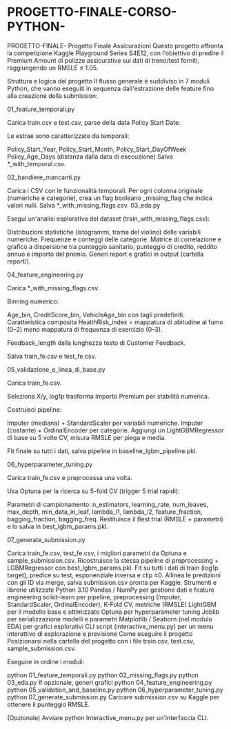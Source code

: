 # PROGETTO-FINALE-CORSO-PYTHON-
PROGETTO-FINALE- Progetto Finale Assicurazioni Questo progetto affronta la competizione Kaggle Playground Series S4E12, con l'obiettivo di predire il Premium Amount di polizze assicurative sui dati di treno/test forniti, raggiungendo un RMSLE ≤ 1.05.

Struttura e logica del progetto Il flusso generale è suddiviso in 7 moduli Python, che vanno eseguiti in sequenza dall'estrazione delle feature fino alla creazione della submission:

01_feature_temporali.py

Carica train.csv e test.csv, parse della data Policy Start Date.

Le estrae sono caratterizzate da temporali:

Policy_Start_Year, Policy_Start_Month, Policy_Start_DayOfWeek Policy_Age_Days (distanza dalla data di esecuzione) Salva *_with_temporal.csv.

02_bandiere_mancanti.py

Carica i CSV con le funzionalità temporali. Per ogni colonna originale (numeriche e categorie), crea un flag booleano _missing_flag che indica valori nulli. Salva *_with_missing_flags.csv. 03_eda.py

Esegui un'analisi esplorativa del dataset (train_with_missing_flags.csv):

Distribuzioni statistiche (istogrammi, trama del violino) delle variabili numeriche. Frequenze e conteggi delle categorie. Matrice di correlazione e grafico a dispersione tra punteggio sanitario, punteggio di credito, reddito annuo e importo del premio. Generi report e grafici in output (cartella report/).

04_feature_engineering.py

Carica *_with_missing_flags.csv.

Binning numerico:

Age_bin, CreditScore_bin, VehicleAge_bin con tagli predefiniti. Caratteristica composita HealthRisk_index = mappatura di abitudine al fumo (0–2) meno mappatura di frequenza di esercizio (0–3).

Feedback_length dalla lunghezza testo di Customer Feedback.

Salva train_fe.csv e test_fe.csv.

05_validazione_e_linea_di_base.py

Carica train_fe.csv.

Seleziona X/y, log1p trasforma Importo Premium per stabilità numerica.

Costruisci pipeline:

Imputer (mediana) + StandardScaler per variabili numeriche. Imputer (costante) + OrdinalEncoder per categorie. Aggiungi un LightGBMRegressor di base su 5 volte CV, misura RMSLE per piega e media.

Fit finale su tutti i dati, salva pipeline in baseline_lgbm_pipeline.pkl.

06_hyperparameter_tuning.py

Carica train_fe.csv e preprocessa una volta.

Usa Optuna per la ricerca su 5-fold CV (trigger 5 trial rapidi):

Parametri di campionamento: n_estimators, learning_rate, num_leaves, max_depth, min_data_in_leaf, lambda_l1, lambda_l2, feature_fraction, bagging_fraction, bagging_freq. Restituisce il Best trial (RMSLE + parametri) e lo salva in best_lgbm_params.pkl.

07_generate_submission.py

Carica train_fe.csv, test_fe.csv, i migliori parametri da Optuna e sample_submission.csv. Ricostruisce la stessa pipeline di preprocessing + LGBMRegressor con best_lgbm_params.pkl. Fit su tutti i dati di train (log1p target), predice su test, esponenziale inversa e clip ≥0. Allinea le predizioni con gli ID via merge, salva submission.csv pronta per Kaggle. Strumenti e librerie utilizzate Python 3.10 Pandas / NumPy per gestione dati e feature engineering scikit-learn per pipeline, preprocessing (Imputer, StandardScaler, OrdinalEncoder), K-Fold CV, metriche (RMSLE) LightGBM per il modello base e ottimizzato Optuna per hyperparameter tuning Joblib per serializzazione modelli e parametri Matplotlib / Seaborn (nel modulo EDA) per grafici esplorativi CLI script (interactive_menu.py) per un menu interattivo di esplorazione e previsione Come eseguire il progetto Posizionarsi nella cartella del progetto con i file train.csv, test.csv, sample_submission.csv.

Eseguire in ordine i moduli:

python 01_feature_temporali.py python 02_missing_flags.py python 03_eda.py # opzionale, generi grafici python 04_feature_engineering.py python 05_validation_and_baseline.py python 06_hyperparameter_tuning.py python 07_generate_submission.py Caricare submission.csv su Kaggle per ottenere il punteggio RMSLE.

(Opzionale) Avviare python Interactive_menu.py per un'interfaccia CLI.
